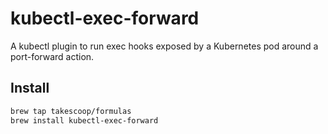 # kubectl-exec-forward

A kubectl plugin to run exec hooks exposed by a Kubernetes pod around a port-forward action.

## Install

```sh
brew tap takescoop/formulas
brew install kubectl-exec-forward
```
